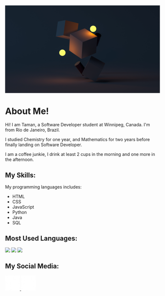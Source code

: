 ![background image](./assets/image/git-hub-bg.jpg 'background image')

# About Me!

Hi! I am Taman, a Software Developer student at Winnipeg, Canada. I'm from
Rio de Janeiro, Brazil.

I studied Chemistry for one year, and Mathematics for two years before finally
landing on Software Developer.

I am a coffee junkie, I drink at least 2 cups in the morning and one more in the
afternoon.

## My Skills:
My programming languages includes:
* HTML
* CSS
* JavaScript
* Python
* Java
* SQL

## Most Used Languages:
![](https://img.shields.io/badge/web-html-informational?style=for-the-badge&logo=html5&logoColor=white&color=51be8d)
![](https://img.shields.io/badge/web-css-informational?style=for-the-badge&logo=css3&logoColor=white&color=51be8d)
![](https://img.shields.io/badge/code-javascript-informational?style=for-the-badge&logo=javascript&logoColor=white&color=51be8d)

## My Social Media:
<a href='https://www.linkedin.com/in/tamanchichan/'>
  <img src='./assets/image/linkedin-logo.png' alt='Linkedin Logo'>
</a>
<a href='https://www.instagram.com/tamanchichan/'>
  <img src='./assets/image/instagram-logo.png' alt='Instagram Logo'>
</a>